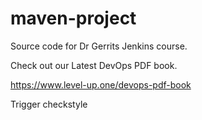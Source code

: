 # maven-project
Source code for Dr Gerrits Jenkins course.

Check out our Latest DevOps PDF book.

https://www.level-up.one/devops-pdf-book

Trigger checkstyle
